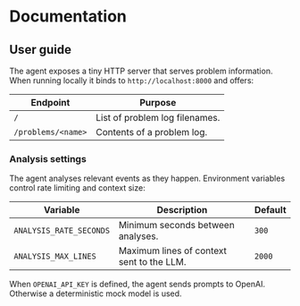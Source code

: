 # Documentation

## User guide

The agent exposes a tiny HTTP server that serves problem information. When running locally it binds to `http://localhost:8000` and offers:

| Endpoint | Purpose |
| --- | --- |
| `/` | List of problem log filenames. |
| `/problems/<name>` | Contents of a problem log. |

### Analysis settings

The agent analyses relevant events as they happen. Environment variables control rate limiting and context size:

| Variable | Description | Default |
| --- | --- | --- |
| `ANALYSIS_RATE_SECONDS` | Minimum seconds between analyses. | `300` |
| `ANALYSIS_MAX_LINES` | Maximum lines of context sent to the LLM. | `2000` |

When `OPENAI_API_KEY` is defined, the agent sends prompts to OpenAI. Otherwise a deterministic mock model is used.
